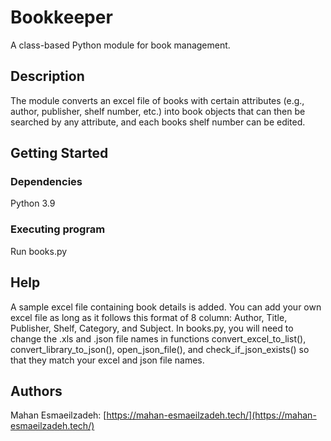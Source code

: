 # Bookkeeper

A class-based Python module for book management.

## Description

The module converts an excel file of books with certain attributes (e.g., author, publisher, shelf number, etc.) into book objects that can then be searched by any attribute, and each books shelf number can be edited.

## Getting Started

### Dependencies

Python 3.9

### Executing program

Run books.py

## Help

A sample excel file containing book details is added. You can add your own excel file as long as it follows this format of 8 column: Author, Title, Publisher, Shelf, Category, and Subject. In books.py, you will need to change the .xls and .json file names in functions convert_excel_to_list(), convert_library_to_json(), open_json_file(), and check_if_json_exists() so that they match your excel and json file names.  

## Authors

Mahan Esmaeilzadeh: [https://mahan-esmaeilzadeh.tech/](https://mahan-esmaeilzadeh.tech/) 

